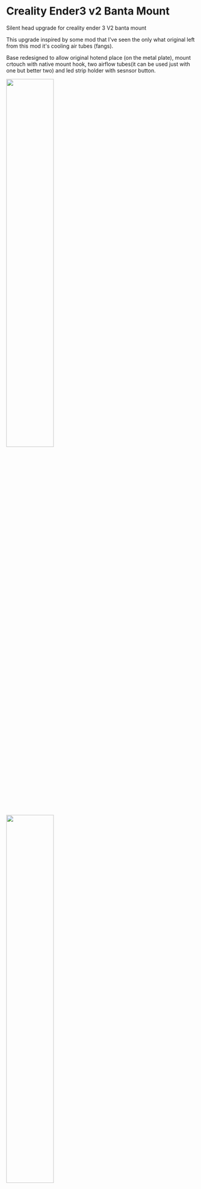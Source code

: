 # Creality Ender3 v2 Banta Mount
Silent head upgrade for creality ender 3 V2 banta mount

This upgrade inspired by some mod that I've seen the only what original left from this mod it's cooling air tubes (fangs).

Base redesigned to allow original hotend place (on the metal plate), mount crtouch with native mount hook, two airflow tubes(it can be used just with one but better two) and led strip holder with sesnsor button.

<img src="https://user-images.githubusercontent.com/25594311/192141425-510de61c-dc2c-4093-9287-363bcab2d228.png" width="50%"></img> <img src="https://user-images.githubusercontent.com/25594311/192141442-64aaa2a4-7aef-4204-8ecb-fcd19965249c.png" width="50%"></img> 


What you need for this mod:
- Noctua NF-A4x20 FLX - 3 pcs (or any other silent 40mm cooler with acceptable noise level)
- LM2596s DC-DC step-down power supply module - 2 pcs (again you can get any other converter to convert 24V to 12V)
- m3x1.2 screws - ~30 pcs
- m3 nuts - ~30 pcs

(you can reduce amount of screws and nuts by using longer screws m3*25 so it wwill be enough to screw whole fan through)
- Metal 40mm 1.57" PC Computer Fan Grill - 3 pcs
- enough dust mesh to cut 3 pcs 40x40mm
- cable ties

LED highlight
- Touch Sensor Dimmable Switch 5-24V, Hole 10mm
- led strip (I've managed to put four pices)

## base_body.stl

Use some high temperature plastics like ABS+.

Print with support, overhang 60°.

Beter with brim to prevent bending at bottom.

<img src="https://user-images.githubusercontent.com/25594311/192141297-a5dc3bf5-6590-4be8-a0a2-7abb5ba8c9a0.png" width="50%"> </img><img src="https://user-images.githubusercontent.com/25594311/192141384-f37932f4-ae91-43ba-8c5d-51564c5e593e.png" width="37%"></img> 

## BantaMount-Fang-Dual40mm.stl

I've printed everything with the same ABS+ plaastic but for air tubes you can use even PLA.

Fangs are not required support.

<img src="https://user-images.githubusercontent.com/25594311/192141295-0819f22c-49e9-4ff6-8b40-f5af442e05f8.png" width="50%"> 

## ledstripmount.stl

Again here you caan use PLA plastic.

It is required support.

Print orientation like on CURA screenshot below.

<img src="https://user-images.githubusercontent.com/25594311/192212047-2e2fda26-7769-4383-85af-461713ad77d7.png" width="50%"> 

<img src="https://user-images.githubusercontent.com/25594311/192141291-a37b2995-2f5f-4b6a-a60e-a76e378492bf.png" width="50%"> 

